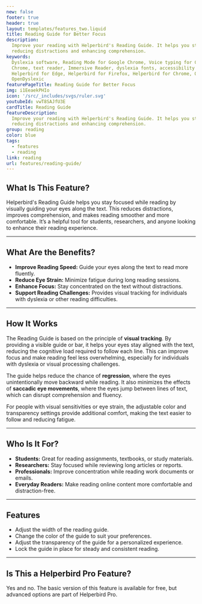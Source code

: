 ```yaml
---
new: false
footer: true
header: true
layout: templates/features_two.liquid
title: Reading Guide for Better Focus
description:
  Improve your reading with Helperbird's Reading Guide. It helps you stay focused on the text,
  reducing distractions and enhancing comprehension.
keywords:
  Dyslexia software, Reading Mode for Google Chrome, Voice typing for Chrome, Text to speech for
  Chrome, text reader, Immersive Reader, dyslexia fonts, accessibility software, dyslexia software,
  Helperbird for Edge, Helperbird for Firefox, Helperbird for Chrome, Opendyslexic for Chrome,
  OpenDyslexic
featurePageTitle: Reading Guide for Better Focus
img: i1EeaekPHIo
icon: '/src/_includes/svgs/ruler.svg'
youtubeId: vwT8SAJfU3E
cardTitle: Reading Guide
featureDescription:
  Improve your reading with Helperbird's Reading Guide. It helps you stay focused on the text,
  reducing distractions and enhancing comprehension.
group: reading
color: blue
tags:
  - features
  - reading
link: reading
url: features/reading-guide/
---
```



## What Is This Feature?

Helperbird's Reading Guide helps you stay focused while reading by visually guiding your eyes along the text. This reduces distractions, improves comprehension, and makes reading smoother and more comfortable. It’s a helpful tool for students, researchers, and anyone looking to enhance their reading experience.

---

## What Are the Benefits?

- **Improve Reading Speed:** Guide your eyes along the text to read more fluently.  
- **Reduce Eye Strain:** Minimize fatigue during long reading sessions.  
- **Enhance Focus:** Stay concentrated on the text without distractions.  
- **Support Reading Challenges:** Provides visual tracking for individuals with dyslexia or other reading difficulties.  

---

## How It Works

The Reading Guide is based on the principle of **visual tracking**. By providing a visible guide or bar, it helps your eyes stay aligned with the text, reducing the cognitive load required to follow each line. This can improve focus and make reading feel less overwhelming, especially for individuals with dyslexia or visual processing challenges.

The guide helps reduce the chance of **regression**, where the eyes unintentionally move backward while reading. It also minimizes the effects of **saccadic eye movements**, where the eyes jump between lines of text, which can disrupt comprehension and fluency.

For people with visual sensitivities or eye strain, the adjustable color and transparency settings provide additional comfort, making the text easier to follow and reducing fatigue.

---

## Who Is It For?

- **Students:** Great for reading assignments, textbooks, or study materials.  
- **Researchers:** Stay focused while reviewing long articles or reports.  
- **Professionals:** Improve concentration while reading work documents or emails.  
- **Everyday Readers:** Make reading online content more comfortable and distraction-free.

---

## Features

- Adjust the width of the reading guide.  
- Change the color of the guide to suit your preferences.  
- Adjust the transparency of the guide for a personalized experience.  
- Lock the guide in place for steady and consistent reading.  

---

## Is This a Helperbird Pro Feature?

Yes and no. The basic version of this feature is available for free, but advanced options are part of Helperbird Pro.
